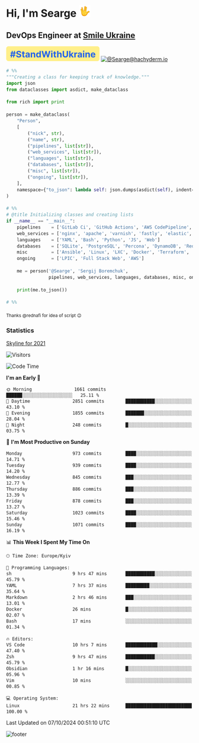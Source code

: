 # Hi, I'm Searge <img src="images/vulcan.webp" style="display: inline-block; margin: 0; height: 2rem" alt="Vulcan salute" />

## DevOps Engineer at [Smile Ukraine](https://smile-ukraine.com/en)

[![Stand With Ukraine](https://raw.githubusercontent.com/vshymanskyy/StandWithUkraine/main/badges/StandWithUkraine.svg)](https://stand-with-ukraine.pp.ua)
<a rel="me" href="https://hachyderm.io/@Searge">![@Searge@hachyderm.io](https://img.shields.io/badge/-@Searge-%232B90D9?logo=mastodon&logoColor=white)</a>

```python
# %%
"""Creating a class for keeping track of knowledge."""
import json
from dataclasses import asdict, make_dataclass

from rich import print

person = make_dataclass(
    "Person",
    [
        ("nick", str),
        ("name", str),
        ("pipelines", list[str]),
        ("web_services", list[str]),
        ("languages", list[str]),
        ("databases", list[str]),
        ("misc", list[str]),
        ("ongoing", list[str]),
    ],
    namespace={"to_json": lambda self: json.dumps(asdict(self), indent=4)},
)

# %%
# @title Initializing classes and creating lists
if __name__ == "__main__":
    pipelines    = ['GitLab Ci', 'GitHub Actions', 'AWS CodePipeline', 'Jenkins']
    web_services = ['nginx', 'apache', 'varnish', 'fastly', 'elastic', 'solr']
    languages    = ['YAML', 'Bash', 'Python', 'JS', 'Web']
    databases    = ['SQLite', 'PostgreSQL', 'Percona', 'DynamoDB', 'Redis']
    misc         = ['Ansible', 'Linux', 'LXC', 'Docker', 'Terraform', 'AWS']
    ongoing      = ['LPIC', 'Full Stack Web', 'AWS']

    me = person('@Searge', 'Sergij Boremchuk',
                pipelines, web_services, languages, databases, misc, ongoing)

    print(me.to_json())

# %%

```

<sub>Thanks @rednafi for idea of script :wink:</sub>

### Statistics

[Skyline for 2021](https://skyline.github.com/Searge/2021)

![Visitors](https://komarev.com/ghpvc/?username=searge&label=Profile%20views&color=0e75b6&style=flat) 
<!--START_SECTION:waka-->
![Code Time](http://img.shields.io/badge/Code%20Time-2%2C815%20hrs%2033%20mins-blue)

**I'm an Early 🐤** 

```text
🌞 Morning                1661 commits        ██████░░░░░░░░░░░░░░░░░░░   25.11 % 
🌆 Daytime                2851 commits        ███████████░░░░░░░░░░░░░░   43.10 % 
🌃 Evening                1855 commits        ███████░░░░░░░░░░░░░░░░░░   28.04 % 
🌙 Night                  248 commits         █░░░░░░░░░░░░░░░░░░░░░░░░   03.75 % 
```
📅 **I'm Most Productive on Sunday** 

```text
Monday                   973 commits         ████░░░░░░░░░░░░░░░░░░░░░   14.71 % 
Tuesday                  939 commits         ████░░░░░░░░░░░░░░░░░░░░░   14.20 % 
Wednesday                845 commits         ███░░░░░░░░░░░░░░░░░░░░░░   12.77 % 
Thursday                 886 commits         ███░░░░░░░░░░░░░░░░░░░░░░   13.39 % 
Friday                   878 commits         ███░░░░░░░░░░░░░░░░░░░░░░   13.27 % 
Saturday                 1023 commits        ████░░░░░░░░░░░░░░░░░░░░░   15.46 % 
Sunday                   1071 commits        ████░░░░░░░░░░░░░░░░░░░░░   16.19 % 
```


📊 **This Week I Spent My Time On** 

```text
🕑︎ Time Zone: Europe/Kyiv

💬 Programming Languages: 
sh                       9 hrs 47 mins       ███████████░░░░░░░░░░░░░░   45.79 % 
YAML                     7 hrs 37 mins       █████████░░░░░░░░░░░░░░░░   35.64 % 
Markdown                 2 hrs 46 mins       ███░░░░░░░░░░░░░░░░░░░░░░   13.01 % 
Docker                   26 mins             █░░░░░░░░░░░░░░░░░░░░░░░░   02.07 % 
Bash                     17 mins             ░░░░░░░░░░░░░░░░░░░░░░░░░   01.34 % 

🔥 Editors: 
VS Code                  10 hrs 7 mins       ████████████░░░░░░░░░░░░░   47.40 % 
Zsh                      9 hrs 47 mins       ███████████░░░░░░░░░░░░░░   45.79 % 
Obsidian                 1 hr 16 mins        █░░░░░░░░░░░░░░░░░░░░░░░░   05.96 % 
Vim                      10 mins             ░░░░░░░░░░░░░░░░░░░░░░░░░   00.85 % 

💻 Operating System: 
Linux                    21 hrs 22 mins      █████████████████████████   100.00 % 
```


 Last Updated on 07/10/2024 00:51:10 UTC
<!--END_SECTION:waka-->

![footer](https://capsule-render.vercel.app/api?type=waving&color=gradient&customColorList=14,21&height=82&section=footer)
